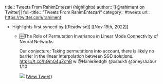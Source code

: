 title:: Tweets From RahimEntezari (highlights)
author:: [[@rahiment on Twitter]]
full-title:: "Tweets From RahimEntezari"
category:: #tweets
url:: https://twitter.com/rahiment

- Highlights first synced by [[Readwise]] [[Nov 19th, 2022]]
	- 🆕The Role of Permutation Invariance in Linear Mode Connectivity of Neural Networks
	  
	  Our conjecture: Taking permutations into account, there is likely no barrier in the linear interpolation between SGD solutions.
	   https://t.co/hGmO4gZdhB
	   w @HanieSedghi @osaukh @bneyshabur
	  1/10 
	  
	  ![](https://pbs.twimg.com/media/FBnytoRXEAEsS8E.jpg) ([View Tweet](https://twitter.com/rahiment/status/1448459166675259395))